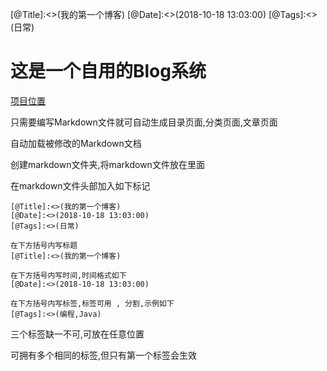 [@Title]:<>(我的第一个博客)
[@Date]:<>(2018-10-18 13:03:00)
[@Tags]:<>(日常)



# 这是一个自用的Blog系统

[项目位置](https://github.com/actar233/blog)

只需要编写Markdown文件就可自动生成目录页面,分类页面,文章页面

自动加载被修改的Markdown文档

创建markdown文件夹,将markdown文件放在里面

在markdown文件头部加入如下标记

```
[@Title]:<>(我的第一个博客)
[@Date]:<>(2018-10-18 13:03:00)
[@Tags]:<>(日常)
```

```
在下方括号内写标题
[@Title]:<>(我的第一个博客)
```

```
在下方括号内写时间,时间格式如下
[@Date]:<>(2018-10-18 13:03:00)
```

```
在下方括号内写标签,标签可用 , 分割,示例如下
[@Tags]:<>(编程,Java)
```

三个标签缺一不可,可放在任意位置

可拥有多个相同的标签,但只有第一个标签会生效

